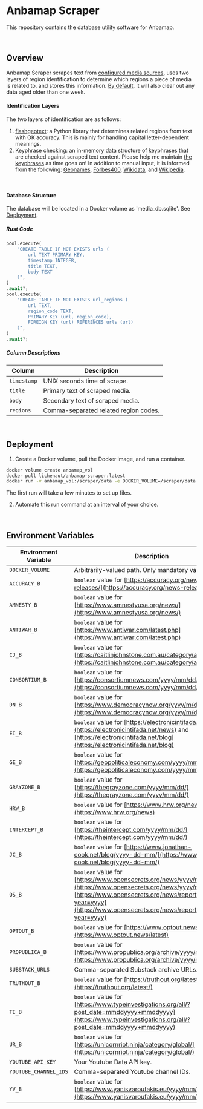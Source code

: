 # Anbamap Scraper

This repository contains the database utility software for Anbamap.

&nbsp;

## Overview

Anbamap Scraper scrapes text from [configured media sources](#environment-variables), uses two layers of region identification to determine which regions a piece of media is related to, and stores this information. [By default](#environment-variables), it will also clear out any data aged older than one week.

#### Identification Layers

The two layers of identification are as follows:

1. [flashgeotext](https://github.com/iwpnd/flashgeotext): a Python library that determines related regions from text with OK accuracy. This is mainly for handling capital letter-dependent meanings.
2. Keyphrase checking: an in-memory data structure of keyphrases that are checked against scraped text content. Please help me maintain [the keyphrases](https://github.com/lichenaut/anbamap-scraper/blob/main/src/scrape/region.rs) as time goes on! In addition to manual input, it is informed from the following: [Geonames](https://download.geonames.org/export/dump/), [Forbes400](https://forbes400.onrender.com/api/forbes400/getAllBillionaires), [Wikidata](https://www.wikidata.org/wiki/Wikidata:Main_Page), and [Wikipedia](https://en.wikipedia.org/w/api.php?action=query&prop=revisions&rvprop=content&rvslots=main&format=json&titles=List_of_largest_private_non-governmental_companies_by_revenue).

&nbsp;

#### Database Structure

The database will be located in a Docker volume as 'media_db.sqlite'. See [Deployment](#deployment).

##### Rust Code

```rust
pool.execute(
    "CREATE TABLE IF NOT EXISTS urls (
        url TEXT PRIMARY KEY,
        timestamp INTEGER,
        title TEXT,
        body TEXT
    )",
)
.await?;
pool.execute(
    "CREATE TABLE IF NOT EXISTS url_regions (
        url TEXT,
        region_code TEXT,
        PRIMARY KEY (url, region_code),
        FOREIGN KEY (url) REFERENCES urls (url)
    )",
)
.await?;
```

##### Column Descriptions

| Column      | Description                           |
| ----------- | ------------------------------------- |
| `timestamp` | UNIX seconds time of scrape.          |
| `title`     | Primary text of scraped media.        |
| `body`      | Secondary text of scraped media.      |
| `regions`   | Comma-separated related region codes. |

&nbsp;

## Deployment

1. Create a Docker volume, pull the Docker image, and run a container.

```bash
docker volume create anbamap_vol
docker pull lichenaut/anbamap-scraper:latest
docker run -v anbamap_vol:/scraper/data -e DOCKER_VOLUME=/scraper/data image-id
```

The first run will take a few minutes to set up files.

2. Automate this run command at an interval of your choice.

&nbsp;

## Environment Variables

| Environment Variable  | Description                                                                                                                                                                                                             |
| --------------------- | ----------------------------------------------------------------------------------------------------------------------------------------------------------------------------------------------------------------------- |
| `DOCKER_VOLUME`       | Arbitrarily-valued path. Only mandatory variable.                                                                                                                                                                       |
| `ACCURACY_B`          | `boolean` value for [https://accuracy.org/news-releases/](https://accuracy.org/news-releases/)                                                                                                                          |
| `AMNESTY_B`           | `boolean` value for [https://www.amnestyusa.org/news/](https://www.amnestyusa.org/news/)                                                                                                                                |
| `ANTIWAR_B`           | `boolean` value for [https://www.antiwar.com/latest.php](https://www.antiwar.com/latest.php)                                                                                                                            |
| `CJ_B`                | `boolean` value for [https://caitlinjohnstone.com.au/category/article/](https://caitlinjohnstone.com.au/category/article/)                                                                                              |
| `CONSORTIUM_B`        | `boolean` value for [https://consortiumnews.com/yyyy/mm/dd/](https://consortiumnews.com/yyyy/mm/dd/)                                                                                                                    |
| `DN_B`                | `boolean` value for [https://www.democracynow.org/yyyy/m/d/headlines](https://www.democracynow.org/yyyy/m/d/headlines)                                                                                                  |
| `EI_B`                | `boolean` value for [https://electronicintifada.net/news](https://electronicintifada.net/news) and [https://electronicintifada.net/blog](https://electronicintifada.net/blog)                                           |
| `GE_B`                | `boolean` value for [https://geopoliticaleconomy.com/yyyy/mm/dd/](https://geopoliticaleconomy.com/yyyy/mm/dd/)                                                                                                          |
| `GRAYZONE_B`          | `boolean` value for [https://thegrayzone.com/yyyy/mm/dd/](https://thegrayzone.com/yyyy/mm/dd/)                                                                                                                          |
| `HRW_B`               | `boolean` value for [https://www.hrw.org/news](https://www.hrw.org/news)                                                                                                                                                |
| `INTERCEPT_B`         | `boolean` value for [https://theintercept.com/yyyy/mm/dd/](https://theintercept.com/yyyy/mm/dd/)                                                                                                                        |
| `JC_B`                | `boolean` value for [https://www.jonathan-cook.net/blog/yyyy-dd-mm/](https://www.jonathan-cook.net/blog/yyyy-dd-mm/)                                                                                                    |
| `OS_B`                | `boolean` value for [https://www.opensecrets.org/news/yyyy/mm/](https://www.opensecrets.org/news/yyyy/mm/) and [https://www.opensecrets.org/news/reports?year=yyyy](https://www.opensecrets.org/news/reports?year=yyyy) |
| `OPTOUT_B`            | `boolean` value for [https://www.optout.news/latest](https://www.optout.news/latest)                                                                                                                                    |
| `PROPUBLICA_B`        | `boolean` value for [https://www.propublica.org/archive/yyyy/mm](https://www.propublica.org/archive/yyyy/mm)                                                                                                            |
| `SUBSTACK_URLS`       | Comma-separated Substack archive URLs.                                                                                                                                                                                  |
| `TRUTHOUT_B`          | `boolean` value for [https://truthout.org/latest/](https://truthout.org/latest/)                                                                                                                                        |
| `TI_B`                | `boolean` value for [https://www.typeinvestigations.org/all/?post_date=mmddyyyy+mmddyyyy](https://www.typeinvestigations.org/all/?post_date=mmddyyyy+mmddyyyy)                                                          |
| `UR_B`                | `boolean` value for [https://unicornriot.ninja/category/global/](https://unicornriot.ninja/category/global/)                                                                                                            |
| `YOUTUBE_API_KEY`     | Your Youtube Data API key.                                                                                                                                                                                              |
| `YOUTUBE_CHANNEL_IDS` | Comma-separated Youtube channel IDs.                                                                                                                                                                                    |
| `YV_B`                | `boolean` value for [https://www.yanisvaroufakis.eu/yyyy/mm/dd/](https://www.yanisvaroufakis.eu/yyyy/mm/dd/)                                                                                                            |

